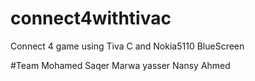# connect4withtivac
Connect 4 game
using Tiva C and Nokia5110 BlueScreen

#Team
Mohamed Saqer
Marwa yasser
Nansy Ahmed
